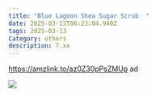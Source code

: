 ```yaml
---
title: "Blue Lagoon Shea Sugar Scrub  "
date: 2025-03-13T06:23:04.940Z
tags: 2025-03-13
Category: others
description: 7.xx
---
```

https://amzlink.to/az0Z30pPsZMUp  ad  

![](https://m.media-amazon.com/images/I/91AKdYNd6nL._SL1500_.jpg)

<!--EndFragment-->
